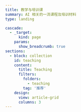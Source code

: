```yaml
---
title: 教学与培训课
summary: AI 相关的一流课程及培训材料
type: landing

cascade:
  - _target:
      kind: page
    params:
      show_breadcrumb: true
sections:
  - block: collection
    id: teaching
    content:
      title: Teaching
      filters:
        folders:
          - teaching
        tag: '推荐'
    design:
      view: article-grid
      columns: 3
---
```

